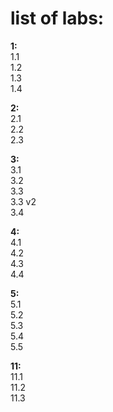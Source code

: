 # list of labs:
**1:**  
1.1  
1.2  
1.3  
1.4  

**2:**  
2.1  
2.2  
2.3  

**3:**  
3.1  
3.2  
3.3  
3.3 v2  
3.4  

**4:**  
4.1  
4.2  
4.3  
4.4  

**5:**  
5.1  
5.2  
5.3  
5.4  
5.5  

**11:**  
11.1  
11.2  
11.3  


